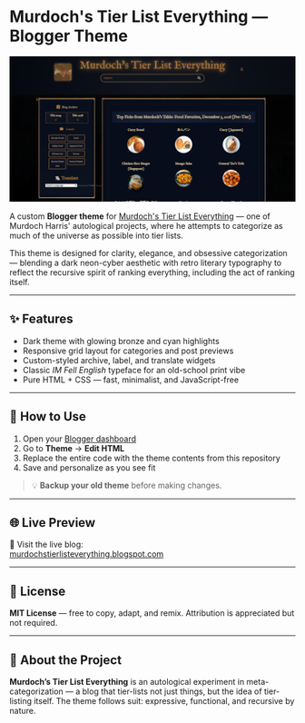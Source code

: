 # Murdoch's Tier List Everything — Blogger Theme

![Screenshot of Murdoch's Tier List Everything](Images/MurdochsTierListEverythingScreenshot.png)

A custom **Blogger theme** for [Murdoch's Tier List Everything](https://murdochstierlisteverything.blogspot.com/) — one of Murdoch Harris' autological projects, where he attempts to categorize as much of the universe as possible into tier lists.

This theme is designed for clarity, elegance, and obsessive categorization — blending a dark neon-cyber aesthetic with retro literary typography to reflect the recursive spirit of ranking everything, including the act of ranking itself.

---

## ✨ Features

- Dark theme with glowing bronze and cyan highlights  
- Responsive grid layout for categories and post previews  
- Custom-styled archive, label, and translate widgets  
- Classic *IM Fell English* typeface for an old-school print vibe  
- Pure HTML + CSS — fast, minimalist, and JavaScript-free

---

## 🚀 How to Use

1. Open your [Blogger dashboard](https://www.blogger.com/)
2. Go to **Theme** → **Edit HTML**
3. Replace the entire code with the theme contents from this repository
4. Save and personalize as you see fit

> 💡 **Backup your old theme** before making changes.

---

## 🌐 Live Preview

🔗 Visit the live blog:  
[murdochstierlisteverything.blogspot.com](https://murdochstierlisteverything.blogspot.com/)

---

## 📄 License

**MIT License** — free to copy, adapt, and remix. Attribution is appreciated but not required.

---

## 🧠 About the Project

**Murdoch’s Tier List Everything** is an autological experiment in meta-categorization — a blog that tier-lists not just things, but the idea of tier-listing itself. The theme follows suit: expressive, functional, and recursive by nature.
